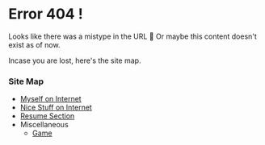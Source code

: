 <!-- @format -->

# Error 404 !

Looks like there was a mistype in the URL 🤔
Or maybe this content doesn't exist as of now.

Incase you are lost, here's the site map.

### Site Map

- [Myself on Internet](Myself_On_internet.md)
- [Nice Stuff on Internet](Nice_Stuff_On_Internet.md)
- [Resume Section](Resume_Section.md)
- Miscellaneous
  - [Game](Miscellaneous\Game.md)
